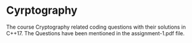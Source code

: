 # Cyrptography
The course Cryptography related coding questions with their solutions in C++17. 
The Questions have been mentioned in the assignment-1.pdf file.
